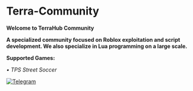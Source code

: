 # Terra-Community
**Welcome to TerraHub Community**

**A specialized community focused on Roblox exploitation and script development. We also specialize in Lua programming on a large scale.**

**Supported Games:**

*• TPS Street Soccer* 



[![Telegram](https://img.shields.io/badge/Telegram-Join-blue?logo=telegram&style=for-the-badge)](https://t.me/YourChannelUsername)
